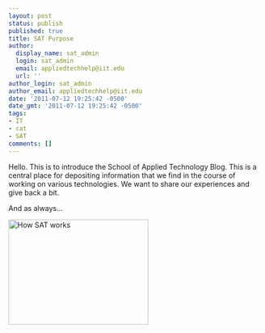 ```yaml
---
layout: post
status: publish
published: true
title: SAT Purpose
author:
  display_name: sat_admin
  login: sat_admin
  email: appliedtechhelp@iit.edu
  url: ''
author_login: sat_admin
author_email: appliedtechhelp@iit.edu
date: '2011-07-12 19:25:42 -0500'
date_gmt: '2011-07-12 19:25:42 -0500'
tags:
- IT
- cat
- SAT
comments: []
---
```

Hello. This is to introduce the School of Applied Technology Blog. This is a central place for depositing information that we find in the course of working on various technologies. We want to share our experiences and give back a bit.

And as always...

<a href="assets/2011/07/error-lolcat-problemz_small.jpg"><img class="alignnone size-full wp-image-15" title="error-lolcat-problemz_small" src="assets/2011/07/error-lolcat-problemz_small.jpg" alt="How SAT works" width="277" height="208" /></a>
